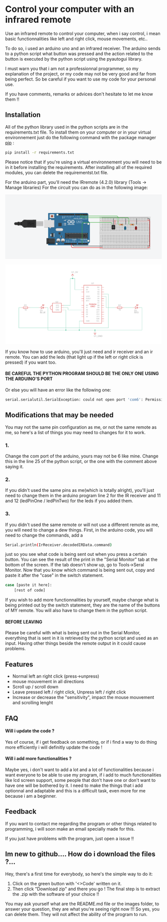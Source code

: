 # Control your computer with an infrared remote

Use an infrared remote to control your computer, when i say control, i mean basic functionnalities like left and right click, mouse movements, etc..

To do so, i used an arduino uno and an infrared receiver. The arduino sends to a python script what button was pressed and the action related to the button is executed by the python script
using the pyautogui library.

I must warn you that i am not a professionnal programmer, so my explanation of the project, or my code may not be very good and far from being perfect.
So be careful if you want to use my code for your personal use.

If you have comments, remarks or advices don't hesitate to let me know them !!

## Installation

All of the python library used in the python scripts are in the requirements.txt file.
To install them on your computer or in your virtual environnement just do the following command with the package manager [pip](https://pip.pypa.io/en/stable/) :

```bash
pip install -r requirements.txt
```

Please notice that if you're using a virtual environnement you will need to be in it before installing the requirements.
After installing all of the required modules, you can delete the requirementst.txt file.

For the arduino part, you'll need the IRremote (4.2.0) library (Tools -&gt; Manage libraries)
For the circuit you can do as in the following image:

![Circuit picture](images/circuit_screenshot.png)

![not so funny circuit picture](images/circuit_plan.png)

If you know how to use arduino, you'll just need and ir receiver and an ir remote. You can add the leds (that light up if the left or right click is pressed) if you want too.

#### BE CAREFUL THE PYTHON PROGRAM SHOULD BE THE ONLY ONE USING THE ARDUINO'S PORT

Or else you will have an error like the following one:

```bash
serial.serialutil.SerialException: could not open port 'com6': PermissionError(13, 'Accès refusé.', None, 5)
```

## Modifications that may be needed

You may not the same pin configuration as me, or not the same remote as me, so here's a list of things you may need to changes for it to work.

### 1.

Change the com port of the arduino, yours may not be 6 like mine.
Change this in the line 25 of the python script, or the one with the comment above saying it.

### 2.

If you didn't used the same pins as me(which is totally alright), you'll just need to change them in the arduino program line  2 for the IR receiver and 11 and 12 (ledPinOne / ledPinTwo) for the leds if you added them.

### 3.

If you didn't used the same remote or will not use a different remote as me, you will need to change a dew things.
First, in the arduino code, you will need to change the commands, add a

```bash
Serial.println(IrReceiver.decodedIRData.command)
```

just so you see what code is being sent out when you press a certain button. You can see the result of the print in the "Serial Monitor" tab at the bottom of the screen. If the tab doesn't show up, go to Tools-&gt;Seral Monitor.
Now that you know which command is being sent out, copy and paste it after the "case" in the switch statement.

```bash
case [paste it here]:
    [rest of code]
```

If you wish to add more functionnalities by yourself, maybe change what is being printed out by the switch statement, they are the name of the buttons of MY remote. You will also have to change them in the python script.

#### BEFORE LEAVING

Please be careful with what is being sent out in the Serial Monitor, everything that is sent in it is retrieved by the python script and used as an input. Having other things beside the remote output in it could cause problems.

## Features

- Normal left an right click (press-&gt;unpress)
- mouse mouvement in all directions
- Scroll up / scroll down
- Leave pressed left / right click, Unpress left / right click
- Increase or decrease the "sensitivity", impact the mouse mouvement and scrolling lenght

## FAQ

#### Will i update the code ?

Yes of course, if i get feedback on something, or if i find a way to do thing more efficiently i will definitly update the code !

#### Will i add more functionalities ?

Maybe yes, i don't want to add a lot and a lot of functionalities because i want everyone to be able to use my program, if i add to much functionalities like lcd screen support, some people that don't have one or don't want to have one will be bothered by it. I need to make the things that i add optionnal and adaptable and this is a difficult task, even more for me because i am a beginner.

## Feedback

If you want to contact me regarding the program or other things related to programming, i will soon make an email specially made for this.

If you just have problems with the program, just open a issue !!

## Im new to github.... How do i download the files ?...

Hey, there's a first time for everybody, so here's the simple way to do it:
1. Click on the green button with '<>Code' written on it.
2. Then click "Download zip" and there you go ! The final step is to extract the .zip with the software of your choice !!

You may ask yourself  what are the README.md file or the images folder, to answer your question, they are what you're seeing right now !!!
So yes, you can delete them. They will not affect the ability of the program to run.
